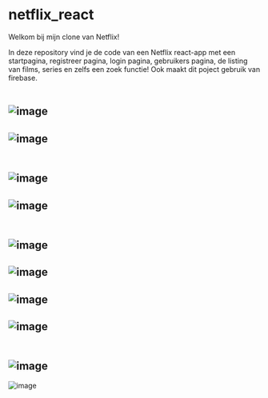# netflix_react


Welkom bij mijn clone van Netflix!

In deze repository vind je de code van een Netflix react-app met een startpagina, registreer pagina, login pagina, gebruikers pagina, de listing van films, series en zelfs een zoek functie!
Ook maakt dit poject gebruik van firebase. 
<br><br>

![image](https://user-images.githubusercontent.com/72434750/114464333-e7943d00-9be5-11eb-9310-5bff4f22c5b0.png)
----------------------------------------------------------------------------------------------------------------------------------------------------------------------------
![image](https://user-images.githubusercontent.com/72434750/114464399-01358480-9be6-11eb-802e-186f5d85c6b9.png)
<br><br>
----------------------------------------------------------------------------------------------------------------------------------------------------------------------------
![image](https://user-images.githubusercontent.com/72434750/114464446-10b4cd80-9be6-11eb-90ce-fb8f80b06a01.png)
----------------------------------------------------------------------------------------------------------------------------------------------------------------------------
![image](https://user-images.githubusercontent.com/72434750/114464475-19a59f00-9be6-11eb-98ab-43417bcf1708.png)
<br><br>
----------------------------------------------------------------------------------------------------------------------------------------------------------------------------
![image](https://user-images.githubusercontent.com/72434750/114464567-39d55e00-9be6-11eb-87ff-762d4b2cb02a.png)
----------------------------------------------------------------------------------------------------------------------------------------------------------------------------
![image](https://user-images.githubusercontent.com/72434750/114464613-478ae380-9be6-11eb-9c29-c78e63c623fd.png)
----------------------------------------------------------------------------------------------------------------------------------------------------------------------------
![image](https://user-images.githubusercontent.com/72434750/114464694-638e8500-9be6-11eb-8219-3c728b58b772.png)
----------------------------------------------------------------------------------------------------------------------------------------------------------------------------
![image](https://user-images.githubusercontent.com/72434750/114464741-71dca100-9be6-11eb-895f-1987f2e17c9a.png)
<br><br>
----------------------------------------------------------------------------------------------------------------------------------------------------------------------------
![image](https://user-images.githubusercontent.com/72434750/114464831-933d8d00-9be6-11eb-852d-5fc384a9d764.png)
----------------------------------------------------------------------------------------------------------------------------------------------------------------------------
![image](https://user-images.githubusercontent.com/72434750/114464867-a0f31280-9be6-11eb-83d8-8f31ab3b6705.png)





